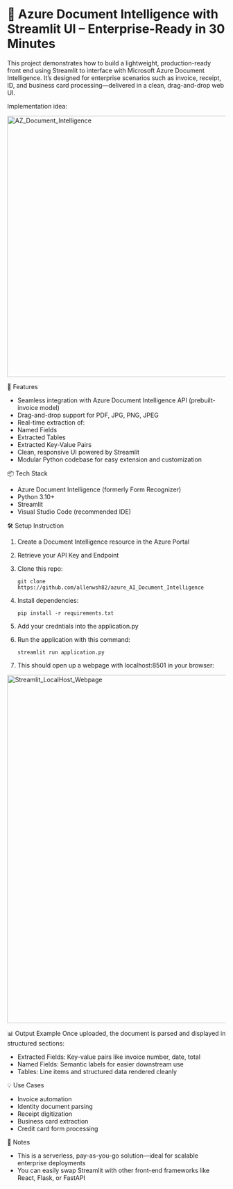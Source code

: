 # 🚀 Azure Document Intelligence with Streamlit UI – Enterprise-Ready in 30 Minutes

This project demonstrates how to build a lightweight, production-ready front end using Streamlit to interface with Microsoft Azure Document Intelligence. It’s designed for enterprise scenarios such as invoice, receipt, ID, and business card processing—delivered in a clean, drag-and-drop web UI.

Implementation idea:

<img width="1000" height="600" alt="AZ_Document_Intelligence" src="https://github.com/user-attachments/assets/4e5c4556-6470-4eb7-be99-6e1ddfa94019" />

🔧 Features
- Seamless integration with Azure Document Intelligence API (prebuilt-invoice model)
- Drag-and-drop support for PDF, JPG, PNG, JPEG
- Real-time extraction of:
- Named Fields
- Extracted Tables
- Extracted Key-Value Pairs
- Clean, responsive UI powered by Streamlit
- Modular Python codebase for easy extension and customization
  
📦 Tech Stack
- Azure Document Intelligence (formerly Form Recognizer)
- Python 3.10+
- Streamlit
- Visual Studio Code (recommended IDE)


🛠️ Setup Instruction

1) Create a Document Intelligence resource in the Azure Portal
2) Retrieve your API Key and Endpoint
3) Clone this repo:
   ``` 
   git clone https://github.com/allenwsh82/azure_AI_Document_Intelligence
   ```
4) Install dependencies:
   ```
   pip install -r requirements.txt
   ```
6) Add your credntials into the application.py
   
7) Run the application with this command:
   ```
   streamlit run application.py
   ```

8) This should open up a webpage with localhost:8501 in your browser:

<img width="1000" height="800" alt="Streamlit_LocalHost_Webpage" src="https://github.com/user-attachments/assets/86b93857-6f70-4c66-a892-7c37099365d5" />


📊 Output Example
Once uploaded, the document is parsed and displayed in structured sections:
- Extracted Fields: Key-value pairs like invoice number, date, total
- Named Fields: Semantic labels for easier downstream use
- Tables: Line items and structured data rendered cleanly
  
💡 Use Cases
- Invoice automation
- Identity document parsing
- Receipt digitization
- Business card extraction
- Credit card form processing
  
📌 Notes
- This is a serverless, pay-as-you-go solution—ideal for scalable enterprise deployments
- You can easily swap Streamlit with other front-end frameworks like React, Flask, or FastAPI
